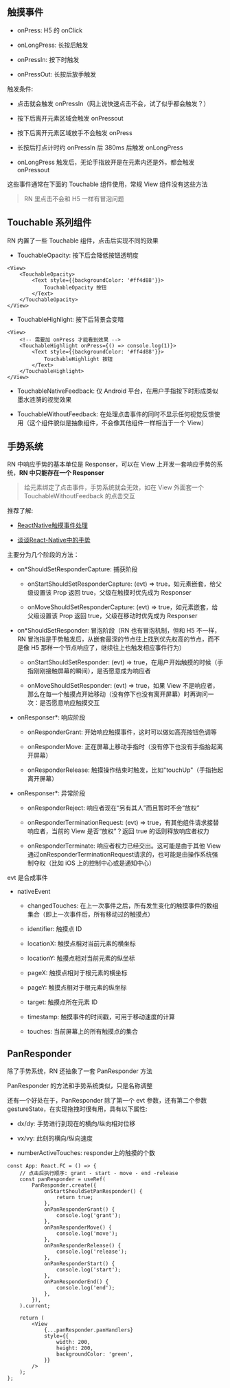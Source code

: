 ## 触摸事件

- onPress: H5 的 onClick

- onLongPress: 长按后触发

- onPressIn: 按下时触发

- onPressOut: 长按后放手触发

触发条件:

- 点击就会触发 onPressIn（网上说快速点击不会，试了似乎都会触发？）

- 按下后离开元素区域会触发 onPressout

- 按下后离开元素区域放手不会触发 onPress

- 长按后打点计时约 onPressIn 后 380ms 后触发 onLongPress

- onLongPress 触发后，无论手指放开是在元素内还是外，都会触发 onPressout

这些事件通常在下面的 Touchable 组件使用，常规 View 组件没有这些方法

> RN 里点击不会和 H5 一样有冒泡问题

## Touchable 系列组件

RN 内置了一些 Touchable 组件，点击后实现不同的效果

- TouchableOpacity: 按下后会降低按钮透明度

```tsx
<View>
    <TouchableOpacity>
        <Text style={{backgroundColor: '#ff4d88'}}>
            TouchableOpacity 按钮
        </Text>
    </TouchableOpacity>
</View>
```

- TouchableHighlight: 按下后背景会变暗

```tsx
<View>
    <!-- 需要加 onPress 才能看到效果 -->
    <TouchableHighlight onPress={() => console.log(1)}>
        <Text style={{backgroundColor: '#ff4d88'}}>
            TouchableHighlight 按钮
        </Text>
    </TouchableHighlight>
</View>
```

- TouchableNativeFeedback: 仅 Android 平台，在用户手指按下时形成类似墨水涟漪的视觉效果

- TouchableWithoutFeedback: 在处理点击事件的同时不显示任何视觉反馈使用（这个组件貌似是抽象组件，不会像其他组件一样相当于一个 View）

## 手势系统

RN 中响应手势的基本单位是 Responser，可以在 View 上开发一套响应手势的系统，**RN 中只能存在一个 Responser**

> 给元素绑定了点击事件，手势系统就会无效，如在 View 外面套一个 TouchableWithoutFeedback 的点击交互

推荐了解:

- [ReactNative触摸事件处理](https://www.cnblogs.com/foxNike/p/11119204.html)

- [谈谈React-Native中的手势](https://blog.csdn.net/qq_39706019/article/details/81541211)

主要分为几个阶段的方法：

- on*ShouldSetResponderCapture: 捕获阶段

    - onStartShouldSetResponderCapture: (evt) => true，如元素嵌套，给父级设置该 Prop 返回 true，父级在触摸时优先成为 Responser

    - onMoveShouldSetResponderCapture: (evt) => true，如元素嵌套，给父级设置该 Prop 返回 true，父级在移动时优先成为 Responser

- on*ShouldSetResponder: 冒泡阶段（RN 也有冒泡机制，但和 H5 不一样，RN 冒泡指是手势触发后，从嵌套最深的节点往上找到优先权高的节点，而不是像 H5 那样一个节点响应了，继续往上也触发相应事件行为）

    - onStartShouldSetResponder: (evt) => true，在用户开始触摸的时候（手指刚刚接触屏幕的瞬间），是否愿意成为响应者

    - onMoveShouldSetResponder: (evt) => true，如果 View 不是响应者，那么在每一个触摸点开始移动（没有停下也没有离开屏幕）时再询问一次：是否愿意响应触摸交互

- onResponser*: 响应阶段

    - onResponderGrant: 开始响应触摸事件，这时可以做如高亮按钮色调等

    - onResponderMove: 正在屏幕上移动手指时（没有停下也没有手指抬起离开屏幕）

    - onResponderRelease: 触摸操作结束时触发，比如"touchUp"（手指抬起离开屏幕）

- onResponser*: 异常阶段

    - onResponderReject: 响应者现在“另有其人”而且暂时不会“放权”

    - onResponderTerminationRequest: (evt) => true，有其他组件请求接替响应者，当前的 View 是否“放权”？返回 true 的话则释放响应者权力

    - onResponderTerminate: 响应者权力已经交出。这可能是由于其他 View 通过onResponderTerminationRequest请求的，也可能是由操作系统强制夺权（比如 iOS 上的控制中心或是通知中心）


evt 是合成事件

- nativeEvent

    - changedTouches: 在上一次事件之后，所有发生变化的触摸事件的数组集合（即上一次事件后，所有移动过的触摸点）

    - identifier: 触摸点 ID

    - locationX: 触摸点相对当前元素的横坐标

    - locationY: 触摸点相对当前元素的纵坐标

    - pageX: 触摸点相对于根元素的横坐标

    - pageY: 触摸点相对于根元素的纵坐标

    - target: 触摸点所在元素 ID

    - timestamp: 触摸事件的时间戳，可用于移动速度的计算

    - touches: 当前屏幕上的所有触摸点的集合

## PanResponder

除了手势系统，RN 还抽象了一套 PanResponder 方法

PanResponder 的方法和手势系统类似，只是名称调整

还有一个好处在于，PanResponder 除了第一个 evt 参数，还有第二个参数 gestureState，在实现拖拽时很有用，具有以下属性:

- dx/dy: 手势进行到现在的横向/纵向相对位移

- vx/vy: 此刻的横向/纵向速度

- numberActiveTouches: responder上的触摸的个数

```tsx
const App: React.FC = () => {
    // 点击后执行顺序: grant - start - move - end -release
    const panResponder = useRef(
        PanResponder.create({
            onStartShouldSetPanResponder() {
                return true;
            },
            onPanResponderGrant() {
                console.log('grant');
            },
            onPanResponderMove() {
                console.log('move');
            },
            onPanResponderRelease() {
                console.log('release');
            },
            onPanResponderStart() {
                console.log('start');
            },
            onPanResponderEnd() {
                console.log('end');
            },
        }),
    ).current;

    return (
        <View
            {...panResponder.panHandlers}
            style={{
                width: 200,
                height: 200,
                backgroundColor: 'green',
            }}
        />
    );
};
```
